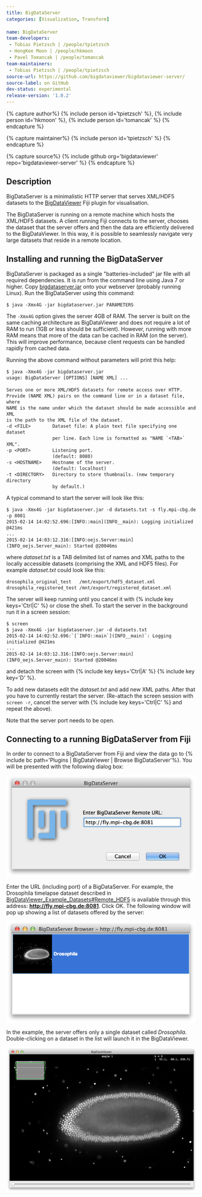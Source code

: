 ```yaml
---
title: BigDataServer
categories: [Visualization, Transform]

name: BigDataServer
team-developers: 
 - Tobias Pietzsch | /people/tpietzsch
 - HongKee Moon | /people/hkmoon
 - Pavel Tomancak | /people/tomancak
team-maintainers: 
 - Tobias Pietzsch | /people/tpietzsch
source-url: https://github.com/bigdataviewer/bigdataviewer-server/
source-label: on GitHub
dev-status: experimental
release-version: '1.0.2'
---
```



{% capture author%}
{% include person id='tpietzsch' %}, {% include person id='hkmoon' %}, {% include person id='tomancak' %}
{% endcapture %}

{% capture maintainer%}
{% include person id='tpietzsch' %}
{% endcapture %}

{% capture source%}
{% include github org='bigdataviewer' repo='bigdataviewer-server' %}
{% endcapture %}

## Description

BigDataServer is a minimalistic HTTP server that serves XML/HDF5 datasets to the [BigDataViewer](/plugins/bdv) Fiji plugin for visualisation.

The BigDataServer is running on a remote machine which hosts the XML/HDF5 datasets. A client running Fiji connects to the server, chooses the dataset that the server offers and then the data are efficiently delivered to the BigDataViewer. In this way, it is possible to seamlessly navigate very large datasets that reside in a remote location.

## Installing and running the BigDataServer

BigDataServer is packaged as a single "batteries-included" jar file with all required dependencies. It is run from the command line using Java 7 or higher. Copy [bigdataserver.jar](http://fly.mpi-cbg.de/~pietzsch/bigdataserver.jar) onto your webserver (probably running Linux). Run the BigDataServer using this command:

```shell
$ java -Xmx4G -jar bigdataserver.jar PARAMETERS
```

The `-Xmx4G` option gives the server 4GB of RAM. The server is built on the same caching architecture as BigDataViewer and does not require a lot of RAM to run (1GB or less should be sufficient). However, running with more RAM means that more of the data can be cached in RAM (on the server). This will improve performance, because client requests can be handled rapidly from cached data.

Running the above command without parameters will print this help:

```shell
$ java -Xmx4G -jar bigdataserver.jar
usage: BigDataServer [OPTIONS] [NAME XML] ...
  
Serves one or more XML/HDF5 datasets for remote access over HTTP.
Provide (NAME XML) pairs on the command line or in a dataset file, where
NAME is the name under which the dataset should be made accessible and XML
is the path to the XML file of the dataset.
-d <FILE>        Dataset file: A plain text file specifying one dataset
                 per line. Each line is formatted as "NAME `<TAB>` XML".
-p <PORT>        Listening port.
                 (default: 8080)
-s <HOSTNAME>    Hostname of the server.
                 (default: localhost)
-t <DIRECTORY>   Directory to store thumbnails. (new temporary directory
                 by default.)
```

A typical command to start the server will look like this:

```shell
$ java -Xmx4G -jar bigdataserver.jar -d datasets.txt -s fly.mpi-cbg.de -p 8081
2015-02-14 14:02:52.696:[INFO::main](INFO__main): Logging initialized @421ms
...
2015-02-14 14:03:12.316:[INFO:oejs.Server:main](INFO_oejs.Server_main): Started @20046ms
```

where *dataset.txt* is a TAB delimited list of names and XML paths to the locally accessible datasets (comprising the XML and HDF5 files). For example *dataset.txt* could look like this:

```shell
drosophila_original_test   /mnt/export/hdf5_dataset.xml
drosophila_registered_test /mnt/export/registered_dataset.xml
```

The server will keep running until you cancel it with {% include key keys='Ctrl|C' %} or close the shell. To start the server in the background run it in a screen session:

```shell
$ screen
$ java -Xmx4G -jar bigdataserver.jar -d datasets.txt
2015-02-14 14:02:52.696:`[`INFO::main`](INFO__main)`: Logging initialized @421ms
...
2015-02-14 14:03:12.316:[INFO:oejs.Server:main](INFO_oejs.Server_main): Started @20046ms
```

and detach the screen with {% include key keys='Ctrl|A' %} {% include key key='D' %}.

To add new datasets edit the *dataset.txt* and add new XML paths. After that you have to currently restart the server. (Re-attach the screen session with `screen -r`, cancel the server with {% include key keys='Ctrl|C' %} and repeat the above).

Note that the server port needs to be open.

## Connecting to a running BigDataServer from Fiji

In order to connect to a BigDataServer from Fiji and view the data go to {% include bc path='Plugins | BigDataViewer | Browse BigDataServer'%}. You will be presented with the following dialog box:

<img src="/media/plugins/bdv/bdv-browse-bigdataserver-1.png" width="500"/>

Enter the URL (including port) of a BigDataServer. For example, the Drosophila timelapse dataset described in [BigDataViewer\_Example\_Datasets\#Remote\_HDF5](/plugins/bdv/example-datasets#remote-hdf5) is available through this address: **http://fly.mpi-cbg.de:8081**. Click OK. The following window will pop up showing a list of datasets offered by the server:

<img src="/media/plugins/bdv/bdv-browse-bigdataserver-2.png" width="500"/>

In the example, the server offers only a single dataset called *Drosophila*. Double-clicking on a dataset in the list will launch it in the BigDataViewer.

![](/media/plugins/bdv/bdv-bdv-start.png)

